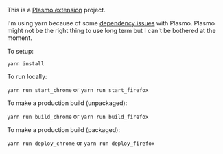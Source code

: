 This is a [Plasmo extension](https://docs.plasmo.com/) project.

I'm using yarn because of some [dependency issues](https://github.com/PlasmoHQ/plasmo/issues/973) with Plasmo. Plasmo might not be the right thing to use long term but I can't be bothered at the moment. 

To setup:

`yarn install`

To run locally:

`yarn run start_chrome` or `yarn run start_firefox`

To make a production build (unpackaged):

`yarn run build_chrome` or `yarn run build_firefox`

To make a production build (packaged):

`yarn run deploy_chrome` or `yarn run deploy_firefox`